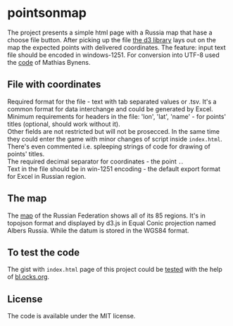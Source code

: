 # pointsonmap
The project presents a simple html page with a Russia map that hase a choose file button. After picking up the file [the d3 library](https://github.com/d3/d3) lays out on the map the expected points with delivered coordinates. The feature: input text file should be encoded in windows-1251. For conversion into UTF-8 used the [code](https://github.com/mathiasbynens/windows-1251) of Mathias Bynens.

## File with coordinates
Required format for the file - text with tab separated values or .tsv. It's a common format for data interchange and could be generated by Excel.  
Minimum requirements for headers in the file: 'lon', 'lat', 'name' - for points' titles (optional, should work without it).  
Other fields are not restricted but will not be prosecced. In the same time they could enter the game with minor changes of script inside `index.html`. There's even commented i.e. spleeping strings of code for drawing of points' titles.  
The required decimal separator for coordinates - the point `.`.  
Text in the file should be in win-1251 encoding - the default export format for Excel in Russian region.

## The map
The [map](https://gist.github.com/novoagain/1ba16ed97ba8dc23b59b2c4360194f28) of the Russian Federation shows all of its 85 regions. It's in topojson format and displayed by d3.js in Equal Conic projection named Albers Russia. While the datum is stored in the WGS84 format.  


## To test the code
The gist with `index.html` page of this project could be [tested](https://bl.ocks.org/novoagain/raw/2fddc384a1f06fdbbe7affc85a9d9b4d/) with the help of [bl.ocks.org](https://bl.ocks.org/).

## License
The code is available under the MIT license.
